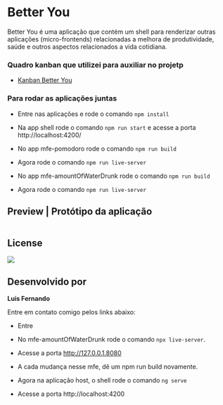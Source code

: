 # Better You

Better You é uma aplicação que contém um shell para renderizar outras aplicações (micro-frontends) relacionadas a melhora de produtividade, saúde e outros aspectos relacionados a vida cotidiana.

### Quadro kanban que utilizei para auxiliar no projetp
- <a href="">Kanban Better You</a>

### Para rodar as aplicações juntas
- Entre nas aplicações e rode o comando ``npm install``
- Na app shell rode o comando ``npm run start`` e acesse a porta http://localhost:4200/

- No app mfe-pomodoro rode o comando ``npm run build``
- Agora rode o comando ``npm run live-server``

- No app mfe-amountOfWaterDrunk rode o comando ``npm run build``
- Agora rode o comando ``npm run live-server``

## Preview | Protótipo da aplicação
<img src="">

## License
<img src="https://img.shields.io/github/license/luisfernandodass/better-you"/>

## Desenvolvido por

<b>Luis Fernando</b>

Entre em contato comigo pelos links abaixo:


- Entre 
- No mfe-amountOfWaterDrunk rode o comando ``npx live-server``.
- Acesse a porta http://127.0.0.1.8080
- A cada mudança nesse mfe, dê um npm run build novamente.

- Agora na aplicação host, o shell rode o comando ``ng serve``
- Acesse a porta http://localhost:4200